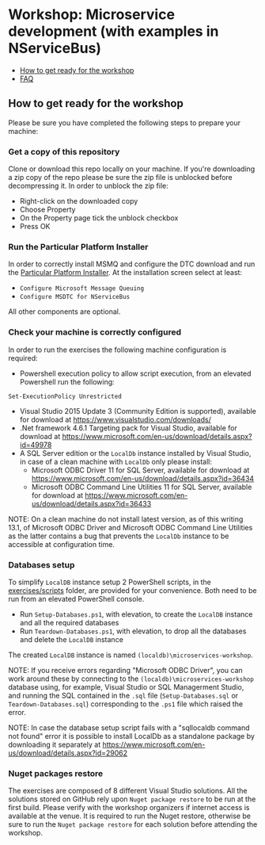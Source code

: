 # Workshop: Microservice development (with examples in NServiceBus)

- [How to get ready for the workshop](#how-to-get-ready-for-the-workshop)
- [FAQ](faq.md)

## How to get ready for the workshop

Please be sure you have completed the following steps to prepare your machine:

### Get a copy of this repository

Clone or download this repo locally on your machine. If you're downloading a zip copy of the repo please be sure the zip file is unblocked before decompressing it. In order to unblock the zip file:
* Right-click on the downloaded copy
* Choose Property
* On the Property page tick the unblock checkbox
* Press OK

### Run the Particular Platform Installer

In order to correctly install MSMQ and configure the DTC download and run the [Particular Platform Installer](https://particular.net/start-platform-download). At the installation screen select at least:

* `Configure Microsoft Message Queuing`
* `Configure MSDTC for NServiceBus`

All other components are optional.

### Check your machine is correctly configured

In order to run the exercises the following machine configuration is required:

* Powershell execution policy to allow script execution, from an elevated Powershell run the following:
```
Set-ExecutionPolicy Unrestricted
```
* Visual Studio 2015 Update 3 (Community Edition is supported), available for download at https://www.visualstudio.com/downloads/
* .Net framework 4.6.1 Targeting pack for Visual Studio, available for download at https://www.microsoft.com/en-us/download/details.aspx?id=49978
* A SQL Server edition or the `LocalDb` instance installed by Visual Studio, in case of a clean machine with `LocalDb` only please install:
   * Microsoft ODBC Driver 11 for SQL Server, available for download at https://www.microsoft.com/en-us/download/details.aspx?id=36434
   * Microsoft ODBC Command Line Utilities 11 for SQL Server, available for download at https://www.microsoft.com/en-us/download/details.aspx?id=36433

NOTE: On a clean machine do not install latest version, as of this writing 13.1, of Microsoft ODBC Driver and Microsoft ODBC Command Line Utilities as the latter contains a bug that prevents the `LocalDb` instance to be accessible at configuration time.

### Databases setup

To simplify `LocalDB` instance setup 2 PowerShell scripts, in the [exercises/scripts](exercises/scripts) folder, are provided for your convenience. Both need to be run from an elevated PowerShell console.

* Run `Setup-Databases.ps1`, with elevation, to create the `LocalDB` instance and all the required databases
* Run `Teardown-Databases.ps1`, with elevation, to drop all the databases and delete the `LocalDB` instance

The created `LocalDB` instance is named `(localdb)\microservices-workshop`.

NOTE: If you receive errors regarding "Microsoft ODBC Driver", you can work around these by connecting to the `(localdb)\microservices-workshop` database using, for example, Visual Studio or SQL Managerment Studio, and running the SQL contained in the `.sql` file (`Setup-Databases.sql` or `Teardown-Databases.sql`) corresponding to the `.ps1` file which raised the error.

NOTE: In case the database setup script fails with a "sqllocaldb command not found" error it is possible to install LocalDb as a standalone package by downloading it separately at https://www.microsoft.com/en-us/download/details.aspx?id=29062

### Nuget packages restore

The exercises are composed of 8 different Visual Studio solutions. All the solutions stored on GitHub rely upon `Nuget package restore` to be run at the first build. Please verify with the workshop organizers if internet access is available at the venue. It is required to run the Nuget restore, otherwise be sure to run the `Nuget package restore` for each solution before attending the workshop.
